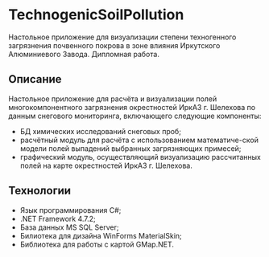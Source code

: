 # TechnogenicSoilPollution
Настольное приложение для визуализации степени техногенного загрязнения почвенного покрова в зоне влияния Иркутского Алюминиевого Завода. Дипломная работа.
## Описание
Настольное приложение для расчёта и визуализации полей многокомпонентного загрязнения окрестностей ИркАЗ г. Шелехова по данным снегового мониторинга, включающего следующие компоненты:
- БД химических исследований снеговых проб;
- расчётный модуль для расчёта с использованием математиче-ской модели полей выпадений выбранных загрязняющих примесей;
- графический модуль, осуществляющий визуализацию рассчитанных полей на карте окрестностей ИркАЗ г. Шелехова.
## Технологии
- Язык программирования C#;
- .NET Framework 4.7.2;
- База данных MS SQL Server;
- Билиотека для дизайна WinForms MaterialSkin;
- Библиотека для работы с картой GMap.NET.
